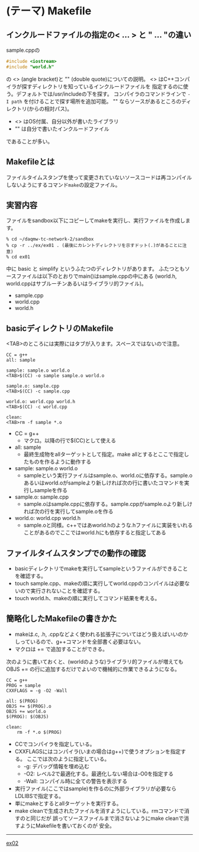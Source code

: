 (テーマ) Makefile
====================================

インクルードファイルの指定の< ... > と " ... "の違い
----------------------------------------------------

sample.cppの

```C++
#include <iostream>
#include "world.h"
```

の \<> (angle bracket)と "" (double quote)についての説明。
\<> はC++コンパイラが探すディレクトリを知っているインクルードファイルを
指定するのに使う。デフォルトでは/usr/includeの下を探す。
コンパイラのコマンドラインで `-I path` を付けることで探す場所を追加可能。
"" ならソースがあるところのディレクトリ(からの相対パス)。

- \<> はOS付属、自分以外が書いたライブラリ
- "" は自分で書いたインクルードファイル

であることが多い。

Makefileとは
------------

ファイルタイムスタンプを使って変更されていないソースコードは再コンパイル
しないようにするコマンド``make``の設定ファイル。

実習内容
--------

ファイルをsandbox以下にコピーしてmakeを実行し、実行ファイルを作成します。

    % cd ~/daqmw-tc-network-2/sandbox
    % cp -r ../ex/ex01 . (最後にカレントディレクトリを示すドット(.)があることに注意)
    % cd ex01

中に basic と simplify というふたつのディレクトリがあります。
ふたつともソースファイルは以下のとおりでmain()はsample.cppの中にある
(world.h, world.cppはサブルーチンあるいはライブラリ的ファイル)。

- sample.cpp
- world.cpp
- world.h

basicディレクトリのMakefile
---------------------------

\<TAB>のところには実際にはタブが入ります。スペースではないので注意。

    CC = g++
    all: sample

    sample: sample.o world.o
    <TAB>$(CC) -o sample sample.o world.o

    sample.o: sample.cpp
    <TAB>$(CC) -c sample.cpp

    world.o: world.cpp world.h
    <TAB>$(CC) -c world.cpp

    clean:
    <TAB>rm -f sample *.o

- CC = g++
    - マクロ。以降の行で$(CC)として使える
- all: sample
    - 最終生成物をallターゲットとして指定。make allとするとここで指定したものを作るように動作する
- sample: sample.o world.o
    - sampleという実行ファイルはsample.o、world.oに依存する。sample.oあるいはworld.oがsampleより新しければ次の行に書いたコマンドを実行しsampleを作る
- sample.o: sample.cpp
    - sample.oはsample.cppに依存する。sample.cppがsample.oより新しければ次の行を実行してsample.oを作る
- world.o: world.cpp world.h
    - sample.oと同様。c++ではあworld.hのような.hファイルに実装をいれることがあるのでここではworld.hにも依存すると指定してある

ファイルタイムスタンプでの動作の確認
------------------------------------

- basicディレクトリでmakeを実行してsampleというファイルができることを確認する。
- touch sample.cpp、makeの順に実行してworld.cppのコンパイルは必要ないので実行されないことを確認する。
- touch world.h、makeの順に実行してコマンド結果を考える。

簡略化したMakefileの書きかた
----------------------------

- makeは.c, .h, .cppなどよく使われる拡張子についてはどう扱えばいいのかしっているので、g++コマンドを全部書く必要はない。
- マクロは += で追加することができる。

次のように書いておくと、(worldのような)ライブラリ的ファイルが増えてもOBJS += の行に追加するだけでよいので機械的に作業できるようになる。

    CC = g++
    PROG = sample
    CXXFLAGS = -g -O2 -Wall

    all: $(PROG)
    OBJS += $(PROG).o
    OBJS += world.o
    $(PROG): $(OBJS)

    clean:
        rm -f *.o $(PROG)

- CCでコンパイラを指定している。
- CXXFLAGSにはコンパイラ(いまの場合はg++)で使うオプションを指定する。
ここでは次のように指定している。
    - -g: デバッグ情報を埋め込む
    - -O2: レベル2で最適化する。最適化しない場合は-O0を指定する
    - -Wall: コンパイル時に全ての警告を表示する
- 実行ファイル(ここではsample)を作るのに外部ライブラリが必要ならLDLIBSで指定する。
- 単にmakeとするとallターゲットを実行する。
- make cleanで生成されたファイルを消すようにしている。rmコマンドで消すのと同じだが
誤ってソースファイルまで消さないようにmake cleanで消すようにMakefileを書いておくのが
安全。

---

[ex02](../ex02/)
